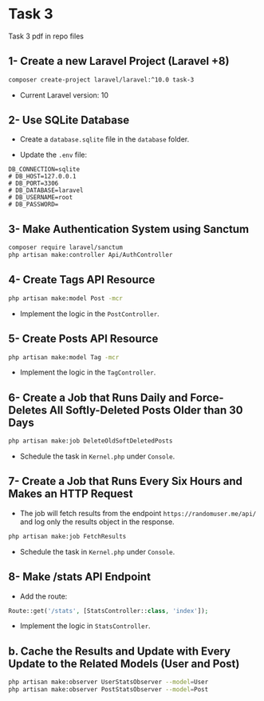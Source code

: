 
# Task 3

Task 3 pdf in repo files

## 1- Create a new Laravel Project (Laravel +8)

```bash
composer create-project laravel/laravel:^10.0 task-3
```

- Current Laravel version: 10

## 2- Use SQLite Database

- Create a `database.sqlite` file in the `database` folder.

- Update the `.env` file:

```dotenv
DB_CONNECTION=sqlite
# DB_HOST=127.0.0.1
# DB_PORT=3306
# DB_DATABASE=laravel
# DB_USERNAME=root
# DB_PASSWORD=
```

## 3- Make Authentication System using Sanctum

```bash
composer require laravel/sanctum
php artisan make:controller Api/AuthController
```

## 4- Create Tags API Resource

```bash
php artisan make:model Post -mcr
```
- Implement the logic in the `PostController`.

## 5- Create Posts API Resource

```bash
php artisan make:model Tag -mcr
```
- Implement the logic in the `TagController`.

## 6- Create a Job that Runs Daily and Force-Deletes All Softly-Deleted Posts Older than 30 Days

```bash
php artisan make:job DeleteOldSoftDeletedPosts
```
- Schedule the task in `Kernel.php` under `Console`.

## 7- Create a Job that Runs Every Six Hours and Makes an HTTP Request

- The job will fetch results from the endpoint `https://randomuser.me/api/` and log only the results object in the response.

```bash
php artisan make:job FetchResults
```
- Schedule the task in `Kernel.php` under `Console`.

## 8- Make /stats API Endpoint

- Add the route:

```php
Route::get('/stats', [StatsController::class, 'index']);
```
- Implement the logic in `StatsController`.

## b. Cache the Results and Update with Every Update to the Related Models (User and Post)

```bash
php artisan make:observer UserStatsObserver --model=User
php artisan make:observer PostStatsObserver --model=Post
```
```

